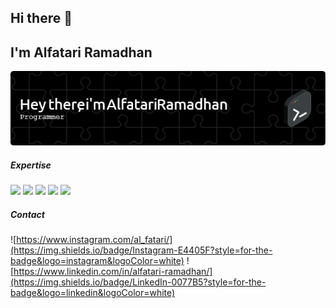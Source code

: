 ## Hi there 👋

## I'm Alfatari Ramadhan

![Alfatari Ramadhan](img/github-header-image.png)

##### Expertise

<img src="https://img.shields.io/badge/JavaScript-323330?style=for-the-badge&logo=javascript&logoColor=F7DF1E" /> <img src="https://img.shields.io/badge/Node%20js-339933?style=for-the-badge&logo=nodedotjs&logoColor=white" /> <img src="https://img.shields.io/badge/React-20232A?style=for-the-badge&logo=react&logoColor=61DAFB" /> <img src="https://img.shields.io/badge/PHP-777BB4?style=for-the-badge&logo=php&logoColor=white" /> <img src="https://img.shields.io/badge/Laravel-FF2D20?style=for-the-badge&logo=laravel&logoColor=white" />

##### Contact

![https://www.instagram.com/al_fatari/](https://img.shields.io/badge/Instagram-E4405F?style=for-the-badge&logo=instagram&logoColor=white) ![https://www.linkedin.com/in/alfatari-ramadhan/](https://img.shields.io/badge/LinkedIn-0077B5?style=for-the-badge&logo=linkedin&logoColor=white)

<!--
**alfatari-ramadhan/alfatari-ramadhan** is a ✨ _special_ ✨ repository because its `README.md` (this file) appears on your GitHub profile.

Here are some ideas to get you started:

- 🔭 I’m currently working on ...
- 🌱 I’m currently learning ...
- 👯 I’m looking to collaborate on ...
- 🤔 I’m looking for help with ...
- 💬 Ask me about ...
- 📫 How to reach me: ...
- 😄 Pronouns: ...
- ⚡ Fun fact: ...
-->
